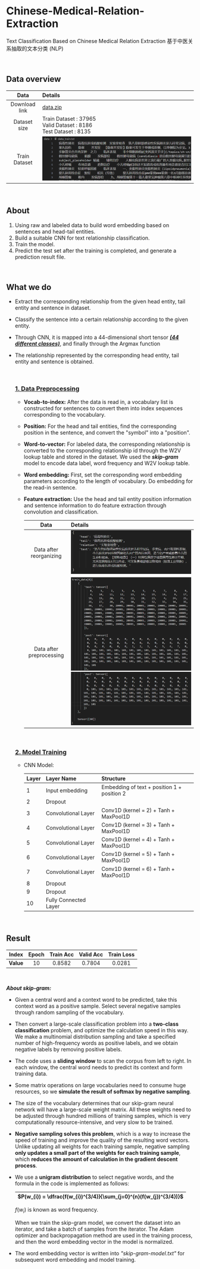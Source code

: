 # Chinese-Medical-Relation-Extraction
 Text Classification Based on Chinese Medical Relation Extraction 基于中医关系抽取的文本分类 (NLP)

<br>

## Data overview

|     Data      | Details                                                      |
| :-----------: | :----------------------------------------------------------- |
| Download link | [data.zip](https://github.com/unicorn-yh/Chinese-Medical-Relation-Extraction/blob/main/data.zip) |
| Dataset size  | Train Dataset : 37965 <br>Valid Dataset : 8186 <br>Test  Dataset : 8135 |
| Train Dataset | ![image-20230726171944955](README/image-20230726171944955.png) |



<br>

## About

1. Using raw and labeled data to build word embedding based on sentences and head-tail entities.
2. Build a suitable CNN for text relationship classification.
3. Train the model.
4. Predict the test set after the training is completed, and generate a prediction result file.

<br>

## What we do

- Extract the corresponding relationship from the given head entity, tail entity and sentence in dataset.

- Classify the sentence into a certain relationship according to the given entity. 

- Through CNN, it is mapped into a 44-dimensional short tensor ***<u>(44 different classes)</u>***, and finally through the Argmax function

- The relationship represented by the corresponding head entity, tail entity and sentence is obtained.

  <br>

  ### <u>1. Data Preprocessing</u>

  - **Vocab-to-index:** After the data is read in, a vocabulary list is constructed for sentences to convert them into index sequences corresponding to the vocabulary. 

  - **Position:** For the head and tail entities, find the corresponding position in the sentence, and convert the "symbol" into a "position". 

  - **Word-to-vector:** For labeled data, the corresponding relationship is converted to the corresponding relationship id through the W2V lookup table and stored in the dataset. We used the ***skip-gram*** model to encode data label, word frequency and W2V lookup table.

  - **Word embedding:** First, set the corresponding word embedding parameters according to the length of vocabulary. Do embedding for the read-in sentence.

  - **Feature extraction:** Use the head and tail entity position information and sentence information to do feature extraction through convolution and classification. 
  
    |           Data           | Details                                                      |
    | :----------------------: | :----------------------------------------------------------- |
    | Data after reorganizing  | ![image-20230726171121048](README/image-20230726171121048.png) |
    | Data after preprocessing | ![image-20230726172134475](README/image-20230726172134475.png)![image-20230726172218718](README/image-20230726172218718.png) |
  
  <br>
  
  ### <u>2. Model Training</u>
  
  - CNN Model: 
  
    | Layer | Layer Name            | Structure                                   |
    | ----- | --------------------- | ------------------------------------------- |
    | 1     | Input embedding       | Embedding of text + position 1 + position 2 |
    | 2     | Dropout               |                                             |
    | 3     | Convolutional Layer   | Conv1D (kernel = 2) + Tanh + MaxPool1D      |
    | 4     | Convolutional Layer   | Conv1D (kernel = 3) + Tanh + MaxPool1D      |
    | 5     | Convolutional Layer   | Conv1D (kernel = 4) + Tanh + MaxPool1D      |
    | 6     | Convolutional Layer   | Conv1D (kernel = 5) + Tanh + MaxPool1D      |
    | 7     | Convolutional Layer   | Conv1D (kernel = 6) + Tanh + MaxPool1D      |
    | 8     | Dropout               |                                             |
    | 9     | Dropout               |                                             |
    | 10    | Fully Connected Layer |                                             |

​	<br>

## Result

|   Index   | Epoch | Train Acc | Valid Acc | Train Loss |
| :-------: | :---: | :-------: | :-------: | :--------: |
| **Value** |  10   |  0.8582   |  0.7804   |   0.0281   |



<br>

***About skip-gram:*** 

- Given a central word and a context word to be predicted, take this context word as a positive sample. Select several negative samples through random sampling of the vocabulary. 

- Then convert a large-scale classification problem into a **two-class classification** problem, and optimize the calculation speed in this way. We make a multinomial distribution sampling and take a specified number of high-frequency words as positive labels, and we obtain negative labels by removing positive labels. 

- The code uses a **sliding window** to scan the corpus from left to right. In each window, the central word needs to predict its context and form training data. 

- Some matrix operations on large vocabularies need to consume huge resources, so we **simulate the result of softmax by negative sampling**.

- The size of the vocabulary determines that our skip-gram neural network will have a large-scale weight matrix. All these weights need to be adjusted through hundred millions of training samples, which is very computationally resource-intensive, and very slow to be trained. 

- **Negative sampling solves this problem**, which is a way to increase the speed of training and improve the quality of the resulting word vectors. Unlike updating all weights for each training sample, negative sampling **only updates a small part of the weights for each training sample**, which **reduces the amount of calculation in the gradient descent process**. 

- We use a **unigram distribution** to select negative words, and the formula in the code is implemented as follows:

  | $P(w_{i}) = \dfrac{f(w_{i})^{3/4}}{\sum_{j=0}^{n}(f(w_{j})^{3/4})}$ |
  | :----------------------------------------------------------: |


  $f(w_{i})$ is known as word frequency. 

  When we train the skip-gram model, we convert the dataset into an iterator, and take a batch of samples from the iterator. The Adam optimizer and backpropagation method are used in the training process, and then the word embedding vector in the model is normalized.

- The word embedding vector is written into *"skip-gram-model.txt"* for subsequent word embedding and model training.

  

  
